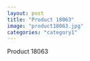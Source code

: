 ```yaml
---
layout: post
title: "Product 18063"
image: "product18063.jpg"
categories: "category1"
---
```

Product 18063
